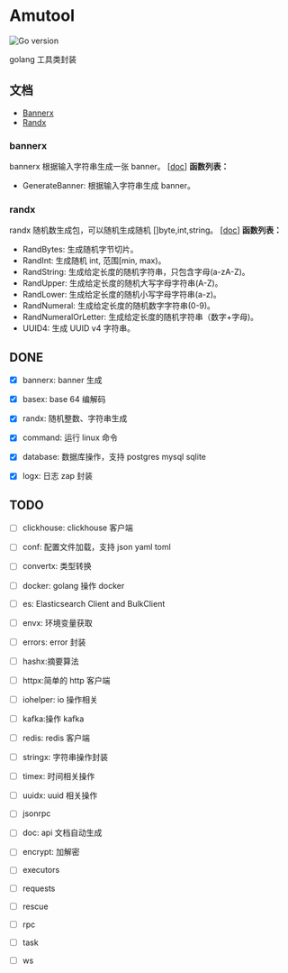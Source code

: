 # Amutool

![Go version](https://img.shields.io/badge/go-%3E%3Dv1.18-9cf)

golang 工具类封装

[//]: # ([![Release]&#40;https://img.shields.io/badge/release-2.2.3-green.svg&#41;]&#40;https://github.com/duke-git/lancet/releases&#41;)
[//]: # ([![GoDoc]&#40;https://godoc.org/github.com/duke-git/lancet/v2?status.svg&#41;]&#40;https://pkg.go.dev/github.com/duke-git/lancet/v2&#41;)

[//]: # ([![Go Report Card]&#40;https://goreportcard.com/badge/github.com/duke-git/lancet/v2&#41;]&#40;https://goreportcard.com/report/github.com/duke-git/lancet/v2&#41;)

[//]: # ([![test]&#40;https://github.com/duke-git/lancet/actions/workflows/codecov.yml/badge.svg?branch=main&event=push&#41;]&#40;https://github.com/duke-git/lancet/actions/workflows/codecov.yml&#41;)

[//]: # ([![codecov]&#40;https://codecov.io/gh/duke-git/lancet/branch/main/graph/badge.svg?token=FC48T1F078&#41;]&#40;https://codecov.io/gh/duke-git/lancet&#41;)

[//]: # ([![License]&#40;https://img.shields.io/badge/license-MIT-blue.svg&#41;]&#40;https://github.com/duke-git/lancet/blob/main/LICENSE&#41;)


## 文档

- [Bannerx](#bannerx)
- [Randx](#randx)

### bannerx
bannerx 根据输入字符串生成一张 banner。 [[doc](https://gitee.com/amuluze/amutool/main/docs/bannerx.md)]
**函数列表：**
- GenerateBanner: 根据输入字符串生成 banner。

### randx
randx 随机数生成包，可以随机生成随机 []byte,int,string。 [[doc](https://gitee.com/amuluze/amutool/main/docs/randx.md)]
**函数列表：**

- RandBytes: 生成随机字节切片。
- RandInt: 生成随机 int, 范围[min, max)。
- RandString: 生成给定长度的随机字符串，只包含字母(a-zA-Z)。
- RandUpper: 生成给定长度的随机大写字母字符串(A-Z)。
- RandLower: 生成给定长度的随机小写字母字符串(a-z)。
- RandNumeral: 生成给定长度的随机数字字符串(0-9)。
- RandNumeralOrLetter: 生成给定长度的随机字符串（数字+字母)。
- UUID4: 生成 UUID v4 字符串。

## DONE
- [x] bannerx: banner 生成
- [x] basex: base 64 编解码
- [x] randx: 随机整数、字符串生成
- [x] command: 运行 linux 命令
- [x] database: 数据库操作，支持 postgres mysql sqlite
- [x] logx: 日志 zap 封装


## TODO

- [ ] clickhouse: clickhouse 客户端
- [ ] conf: 配置文件加载，支持 json yaml toml
- [ ] convertx: 类型转换
- [ ] docker: golang 操作 docker
- [ ] es: Elasticsearch Client and BulkClient
- [ ] envx: 环境变量获取
- [ ] errors: error 封装
- [ ] hashx:摘要算法
- [ ] httpx:简单的 http 客户端
- [ ] iohelper: io 操作相关
- [ ] kafka:操作 kafka
- [ ] redis: redis 客户端
- [ ] stringx: 字符串操作封装
- [ ] timex: 时间相关操作
- [ ] uuidx: uuid 相关操作
- [ ] jsonrpc
- [ ] doc: api 文档自动生成
- [ ] encrypt: 加解密
- [ ] executors
- [ ] requests
- [ ] rescue
- [ ] rpc
- [ ] task
- [ ] ws

